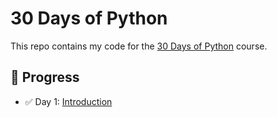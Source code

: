 # 30 Days of Python

This repo contains my code for the [30 Days of Python](https://github.com/Asabeneh/30-Days-Of-Python) course.

## 📅 Progress

- ✅ Day 1: [Introduction](day_1/helloworld.py)
